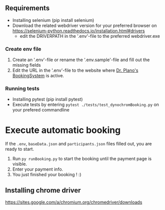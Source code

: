 ## Requirements
* Installing selenium (pip install selenium)
* Download the related webdriver version for your preferred browser on https://selenium-python.readthedocs.io/installation.html#drivers 
    * edit the DRIVERPATH in the '.env'-file to the preferred webdriver.exe

### Create env file
1. Create an '.env'-file or rename the '.env.sample'-file and fill out the missing fields 
2. Edit the URL in the '.env'-file to the website where [Dr. Plano's BookingSystem](https://www.dr-plano.com/de/) is active.

### Running tests
* Installing pytest (pip install pytest)
* Execute tests by entering ```pytest ./tests/test_dynochromBooking.py``` on your prefered commandline

# Execute automatic booking
If the ```.env```, ```baseData.json``` and ```participants.json``` files filled out, you are ready to start.
 
1. Run ```py runBooking.py``` to start the booking until the payment page is visible.
2. Enter your payment info. 
3. You just finished your booking ! :) 



## Installing chrome driver 
https://sites.google.com/a/chromium.org/chromedriver/downloads 



